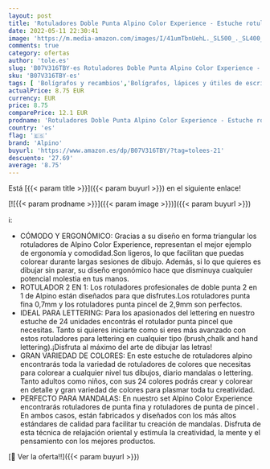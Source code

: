```yaml
---
layout: post
title: 'Rotuladores Doble Punta Alpino Color Experience - Estuche rotuladores de 24 Unidades - Rotuladores para Mandalas y Lettering - Punta Fine Liner 0 7mm  Punta Pincel 2 9mm  Forma Triangular  Ergonomico'
date: 2022-05-11 22:30:41
image: 'https://m.media-amazon.com/images/I/41umTbnUehL._SL500_._SL400_.jpg'
comments: true
category: ofertas
author: 'tole.es'
slug: 'B07V316TBY-es Rotuladores Doble Punta Alpino Color Experience - Estuche...'
sku: 'B07V316TBY-es'
tags: [ 'Bolígrafos y recambios','Bolígrafos, lápices y útiles de escritura','Oficina y papelería','Rotuladores de punta fina','Rotuladores permanentes','Rotuladores y subrayadores','alpino','rotuladores','🇪🇸', ]
actualPrice: 8.75 EUR
currency: EUR
price: 8.75
comparePrice: 12.1 EUR
prodname: 'Rotuladores Doble Punta Alpino Color Experience - Estuche rotuladores de 24 Unidades - Rotuladores para Mandalas y Lettering - Punta Fine Liner 0 7mm  Punta Pincel 2 9mm  Forma Triangular  Ergonomico'
country: 'es'
flag: '🇪🇸'
brand: 'Alpino'
buyurl: 'https://www.amazon.es/dp/B07V316TBY/?tag=tolees-21'
descuento: '27.69'
average: '8.75'
---
```


Está [{{< param title >}}]({{< param buyurl >}}) en el siguiente enlace!

[![{{< param prodname >}}]({{< param image >}})]({{< param buyurl >}})

ℹ️:

- CÓMODO Y ERGONÓMICO: Gracias a su diseño en forma triangular los rotuladores de Alpino Color Experience, representan el mejor ejemplo de ergonomía y comodidad.Son ligeros, lo que facilitan que puedas colorear durante largas sesiones de dibujo. Además, si lo que quieres es dibujar sin parar, su diseño ergonómico hace que disminuya cualquier potencial molestia en tus manos.
- ROTULADOR 2 EN 1: Los rotuladores profesionales de doble punta 2 en 1 de Alpino están diseñados para que disfrutes.Los rotuladores punta fina 0,7mm y los rotuladores punta pincel de 2,9mm son perfectos.
- IDEAL PARA LETTERING: Para los apasionados del lettering en nuestro estuche de 24 unidades encontrás el rotulador punta pincel que necesitas. Tanto si quieres iniciarte como si eres más avanzado con estos rotuladores para lettering en cualquier tipo (brush,chalk and hand lettering).¡Disfruta al máximo del arte de dibujar las letras!
- GRAN VARIEDAD DE COLORES: En este estuche de rotuladores alpino encontrarás toda la variedad de rotuladores de colores que necesitas para colorear a cualquier nivel tus dibujos, diario mandalas o lettering. Tanto adultos como niños, con sus 24 colores podrás crear y colorear en detalle y gran variedad de colores para plasmar toda tu creatividad.
- PERFECTO PARA MANDALAS: En nuestro set Alpino Color Experience encontrarás rotuladores de punta fina y rotuladores de punta de pincel . En ambos casos, están fabricados y diseñados con los más altos estándares de calidad para facilitar tu creación de mandalas. Disfruta de esta técnica de relajación oriental y estimula la creatividad, la mente y el pensamiento con los mejores productos.

[🛒 Ver la oferta!!]({{< param buyurl >}})
